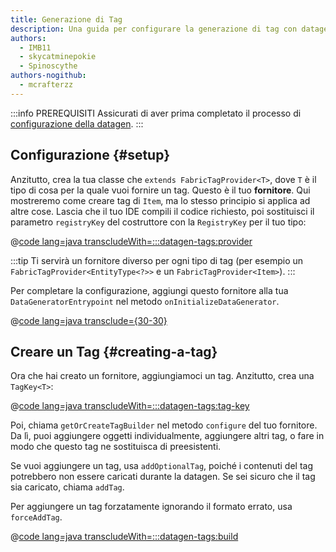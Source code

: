 ```yaml
---
title: Generazione di Tag
description: Una guida per configurare la generazione di tag con datagen.
authors:
  - IMB11
  - skycatminepokie
  - Spinoscythe
authors-nogithub:
  - mcrafterzz
---
```


:::info PREREQUISITI
Assicurati di aver prima completato il processo di [configurazione della datagen](./setup).
:::

## Configurazione {#setup}

Anzitutto, crea la tua classe che `extends FabricTagProvider<T>`, dove `T` è il tipo di cosa per la quale vuoi fornire un tag. Questo è il tuo **fornitore**. Qui mostreremo come creare tag di `Item`, ma lo stesso principio si applica ad altre cose. Lascia che il tuo IDE compili il codice richiesto, poi sostituisci il parametro `registryKey` del costruttore con la `RegistryKey` per il tuo tipo:

@[code lang=java transcludeWith=:::datagen-tags:provider](@/reference/latest/src/client/java/com/example/docs/datagen/FabricDocsReferenceItemTagProvider.java)

:::tip
Ti servirà un fornitore diverso per ogni tipo di tag (per esempio un `FabricTagProvider<EntityType<?>>` e un `FabricTagProvider<Item>`).
:::

Per completare la configurazione, aggiungi questo fornitore alla tua `DataGeneratorEntrypoint` nel metodo `onInitializeDataGenerator`.

@[code lang=java transclude={30-30}](@/reference/latest/src/client/java/com/example/docs/datagen/FabricDocsReferenceDataGenerator.java)

## Creare un Tag {#creating-a-tag}

Ora che hai creato un fornitore, aggiungiamoci un tag. Anzitutto, crea una `TagKey<T>`:

@[code lang=java transcludeWith=:::datagen-tags:tag-key](@/reference/latest/src/client/java/com/example/docs/datagen/FabricDocsReferenceItemTagProvider.java)

Poi, chiama `getOrCreateTagBuilder` nel metodo `configure` del tuo fornitore. Da lì, puoi aggiungere oggetti individualmente, aggiungere altri tag, o fare in modo che questo tag ne sostituisca di preesistenti.

Se vuoi aggiungere un tag, usa `addOptionalTag`, poiché i contenuti del tag potrebbero non essere caricati durante la datagen. Se sei sicuro che il tag sia caricato, chiama `addTag`.

Per aggiungere un tag forzatamente ignorando il formato errato, usa `forceAddTag`.

@[code lang=java transcludeWith=:::datagen-tags:build](@/reference/latest/src/client/java/com/example/docs/datagen/FabricDocsReferenceItemTagProvider.java)
